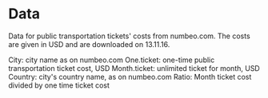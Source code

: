 # Data
Data for public transportation tickets' costs from numbeo.com.
The costs are given in USD and are downloaded on 13.11.16.

City: city name as on numbeo.com
One.ticket: one-time public transportation ticket cost, USD
Month.ticket: unlimited ticket for month, USD
Country: city's country name, as on numbeo.com
Ratio: Month ticket cost divided by one time ticket cost
